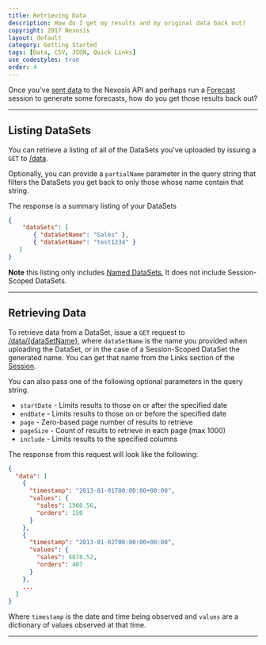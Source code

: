 ```yaml
---
title: Retrieving Data
description: How do I get my results and my original data back out?
copyright: 2017 Nexosis 
layout: default
category: Getting Started
tags: [Data, CSV, JSON, Quick Links]
use_codestyles: true
order: 4
---
```


Once you've [sent data](importingdata) to the Nexosis API and perhaps run a [Forecast](forecast) session to generate some forecasts, how do you get those results back out?

------

## Listing DataSets

You can retrieve a listing of all of the DataSets you've uploaded by issuing a `GET` to [/data]({{site.api_reference_baseurl}}/operations/5919ef80a730020dd851f231).

Optionally, you can provide a `partialName` parameter in the query string that filters the DataSets you get back to only those whose name contain that string.

The response is a summary listing of your DataSets

``` json
{
    "dataSets": [
       { "dataSetName": "Sales" },
       { "dataSetName": "test1234" }
   ]
}
```

**Note** this listing only includes [Named DataSets.](importingdata)  It does not include Session-Scoped DataSets.

------

## Retrieving Data

To retrieve data from a DataSet, issue a `GET` request to [/data/\{dataSetName\}]({{site.api_reference_baseurl}}/operations/5919ef80a730020dd851f232), where `dataSetName` is the name you provided when uploading the DataSet, or in the case of a Session-Scoped DataSet the generated name.  You can get that name from the Links section of the [Session](session).

You can also pass one of the following optional parameters in the query string.

* `startDate` - Limits results to those on or after the specified date
* `endDate` - Limits results to those on or before the specified date
* `page` - Zero-based page number of results to retrieve
* `pageSize` - Count of results to retrieve in each page (max 1000)
* `include` - Limits results to the specified columns

The response from this request will look like the following:

``` json
{
  "data": [
    {
      "timestamp": "2013-01-01T00:00:00+00:00",
      "values": {
        "sales": 1500.56,
        "orders": 150
      }
    },
    {
      "timestamp": "2013-01-02T00:00:00+00:00",
      "values": {
        "sales": 4078.52,
        "orders": 407
      }
    },
    ...
  ]
}
```

Where `timestamp` is the date and time being observed and `values` are a dictionary of values observed at that time.

------

<!--
## Retrieving Forecasts

The results of [Forecast](forecast) sessions on a DataSet are accumulated under that DataSet, and you can get to them as a single forecast under [data/\{dataSetName\}/forecast]({{site.api_reference_baseurl}}/operations/591c8ff5a730020dd851f24d), where `dataSetName` is typically a Named Dataset.

You can also pass one of the following optional parameters in the query string.

* `startDate` - Limits results to those on or after the specified date
* `endDate` - Limits results to those on or before the specified date
* `page` - Zero-based page number of results to retrieve
* `pageSize` - Count of results to retrieve in each page (max 1000)
* `include` - Limits results to forecasts on the specified columns

### Forecasts example

Why is this feature useful?

Say you have your Sales DataSet as referenced above, and you want to build an application that generates a forecast line for those sales.

![Like this]({{site.url}}/assets/img/forecastline.png)

You want that forecast line more or less continually updated with new forecasts, letting you always see what the next few weeks will bring as well as how accurate your forecasts were in the past.

Additionally, you want to forecast both `sales` and `orders`from your DataSet and show both of those lines on your graph.

The Forecast endpoint in our API makes this trivial.

You simply run two separate Forecast sessions on your Sales DataSet, one for each `sales` and `orders`

``` text
GET /session/forecast?dataSetName=sales&targetColumn=sales&startDate=2016-12-01&endDate=2017-01-01
GET /session/forecast?dataSetName=orders&targetColumn=sales&startDate=2016-12-01&endDate=2017-01-01
```

Once those two sessions are complete, you can retrieve the forecast lines for *both* orders and sales from the same endpoint.

``` text
GET /data/sales/forecast
```

``` json
{ "data":
   [ { "timestamp": "2016-12-01T00:00:00+00:00",
       "values": { "orders": "791.31258260961", "sales": "5697.50107076731" } },
     { "timestamp": "2016-12-02T00:00:00+00:00",
       "values": { "sales": "5871.03094336378", "orders": "867.180972995588" } },
     { "timestamp": "2016-12-03T00:00:00+00:00",
       "values": { "orders": "605.690300736409", "sales": "3618.07590625415" } },
     { "timestamp": "2016-12-04T00:00:00+00:00",
       "values": { "orders": "412.105861305029", "sales": "2549.36159545999" } },
     { "timestamp": "2016-12-05T00:00:00+00:00",
       "values": { "sales": "4850.19476590616", "orders": "760.441346135503" } },
     { "timestamp": "2016-12-06T00:00:00+00:00",
       "values": { "orders": "782.855764849173", "sales": "4469.20081190654" } },
    ...
   ]
}
```

-->